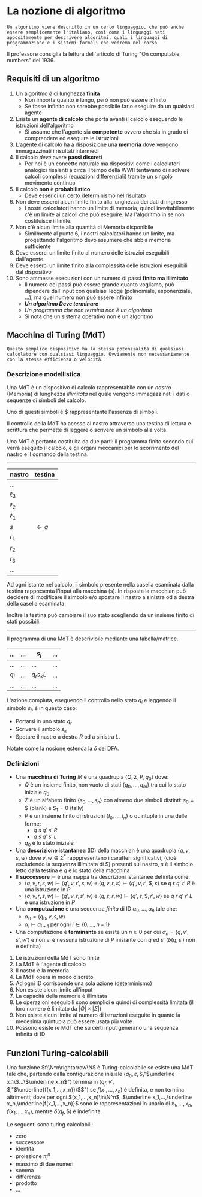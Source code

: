 # La nozione di algoritmo

```
Un algoritmo viene descritto in un certo linguaggio, che può anche essere semplicemente l'italiano, così come i linguaggi nati appositamente per descrivere algoritmi, quali i linguaggi di programmazione e i sistemi formali che vedremo nel corso
```

Il professore consiglia la lettura dell'articolo di Turing "On computable numbers" del 1936.

## Requisiti di un algoritmo

1. Un algoritmo *è* di lunghezza **finita**
   * Non importa quanto è lungo, però non può essere infinito
   * Se fosse infinito non sarebbe possibile farlo eseguire da un qualsiasi agente
2. Esiste un **agente di calcolo** che porta avanti il calcolo eseguendo le istruzioni dell'algoritmo
   * Si assume che l'agente sia **competente** ovvero che sia in grado di comprendere ed eseguire le istruzioni
3. L'agente di calcolo ha a disposizione una **memoria** dove vengono immagazzinati i risultati intermedi
4. Il calcolo *deve* avere **passi discreti**
   * Per noi è un concetto naturale ma dispositivi come i calcolatori analogici risalenti a circa il tempo della WWII tentavano di risolvere calcoli complessi (equazioni differenziali) tramite un singolo movimento continuo
5. Il calcolo **non** è **probabilistico**
   * Deve esserici un certo determinismo nel risultato
6. Non deve esserci alcun limite finito alla lunghezza dei dati di ingresso
   * I nostri calcolatori hanno un limite di memoria, quindi inevitabilmente c'è un limite ai calcoli che può eseguire. Ma l'algoritmo in se non costituisce il limite. 
7. Non c'è alcun limite alla quantità di Memoria disponibile
   * Similmente al punto 6, i nostri calcolatori hanno un limite, ma progettando l'algoritmo devo assumere che abbia memoria sufficiente
8. Deve esserci un limite finito al numero delle istruzioi eseguibili dall'agente.
9. Deve esserci un limite finito alla complessità delle istruzioni eseguibili dal dispositivo
10. Sono ammesse esecuzioni con un numero di passi **finito ma illimitato**
    * Il numero dei passi può essere grande quanto vogliamo, può dipendere dall'input con qualsiasi legge (polinomiale, esponenziale, ...), ma quel numero non può essere infinito
    * ***Un algoritmo Deve terminare***
    * *Un programma che non termina non è un algoritmo*
    * Si nota che un sistema operativo non è un algoritmo

## Macchina di Turing (MdT)

```
Questo semplice dispositivo ha la stessa potenzialità di qualsiasi calcolatore con qualsiasi linguaggio. Ovviamente non necessariamente con la stessa efficienza o velocità.
```

### Descrizione modellistica

Una MdT è un dispositivo di calcolo rappresentabile con un *nastro* (Memoria) di lunghezza *illimitata* nel quale vengono immagazzinati i dati o sequenze di simboli del calcolo.

Uno di questi simboli è $ rappresentante l'assenza di simboli.

Il controllo della MdT ha acesso al nastro attraverso una testina di lettura e scrittura che permette di leggere o scrivere un simbolo alla volta.

Una MdT è pertanto costituita da due parti: il programma finito secondo cui verrà eseguito il calcolo, e gli organi meccanici per lo scorrimento del nastro e il comando della testina.

---

| nastro   | testina        |
| -------- | -------------  |
| $...$    |                |
| $\ell_3$ |                |
| $\ell_2$ |                |
| $\ell_1$ |                |
| $s$      | $\leftarrow q$ |
| $r_1$    |                |
| $r_2$    |                |
| $r_3$    |                |
| $...$    |                |

Ad ogni istante nel calcolo, il simbolo presente nella casella esaminata dalla testina rappresenta l'input alla macchina (s). In risposta la macchian può decidere di modificare il simbolo e/o spostare il nastro a sinistra od a destra della casella esaminata. 

Inoltre la testina può cambiare il suo stato scegliendo da un insieme finito di stati possibili.

---

Il programma di una MdT è descrivibile mediante una tabella/matrice.

| $...$ | $...$ | $s_j$     | $...$ |
| ----- | ----- | --------- | ----- |
| $...$ | $...$ | $...$     | $...$ |
| $q_i$ | $...$ | $q_rs_kL$ | $...$ |
| $...$ | $...$ | $...$     | $...$ |

L'azione compiuta, eseguendo il controllo nello stato $q_i$ e leggendo il simbolo $s_j$, é in questo caso:
* Portarsi in uno stato $q_r$
* Scrivere il smbolo $s_k$
* Spotare il nastro a destra $R$ od a sinistra $L$.

Notate come la nosione estenda la $\delta$ dei DFA.

### Definizioni

* Una **macchina di Turing** $M$ è una quadrupla $\langle Q,\Sigma,P,q_0\rangle$ dove:
  * $Q$ è un insieme finito, non vuoto di stati $\{q_0,...,q_m\}$ tra cui lo stato iniziale $q_0$
  * $\Sigma$ è un alfabeto finito $\{s_0,...,s_n\}$ con almeno due simboli distinti: $s_0=\$$ (blank) e $S_1=0$ (tally)
  * $P$ è un'insieme finito di istruzioni $\{I_0,...,I_n\}$ o quintuple in una delle forme:
    * $q~s~q'~s'~R$
    * $q~s~q'~s'~L$
  * $q_0$ è lo stato iniziale
* Una **descrizione istantanea** (ID) della macchian è una quadrupla $\langle q,v,s,w\rangle$ dove $v,w\in\Sigma^*$ rapppresentano i caratteri significativi, (cioè escludendo la sequenza illimitata di $\$$) presenti sul nastro, $s$ è il simbolo letto dalla testina e $q$ è lo stato della macchina
* Il **successore** $\vdash$ è una mappa tra descrizioni istantanee definita come:
  * $\langle q,v,r,s,w\rangle\vdash\langle q',v,r',s,w\rangle$ e $\langle q,v,r,\varepsilon\rangle\vdash\langle q',v,r',\$,\varepsilon\rangle$ se $q~r~q'~r'~R$ è una istruzione in $P$
  * $\langle q,v,r,s,w\rangle\vdash\langle q',v,r,s',w\rangle$ e $\langle q,\varepsilon,r,w\rangle\vdash\langle q',\varepsilon,\$,r',w\rangle$ se $q~r~q'~r'~L$ è una istruzione in $P$
* Una **computazione** è una sequenza *finita* di ID $\alpha_0,...,\alpha_n$ tale che:
  * $\alpha_0=\langle q_0,v,s,w\rangle$
  * $\alpha_i\vdash\alpha_{i+1}$ per ogni $i\in\{0,...,n-1\}$
* Una computazione è **terminante** se esiste un $n\geq0$ per cui $\alpha_n=\langle q,v',s',w'\rangle$ e non vi è nessuna istruzione di $P$ inisiante con $q$ ed $s'$ ($\delta(q,s')$ non è definita)

1. Le istruzioni della MdT sono finite
2. La MdT è l'agente di calcolo
3. Il nastro è la memoria
4. La MdT opera in modo discreto
5. Ad ogni ID corrisponde una sola azione (determinismo)
6. Non esiste alcun limite all'input
7. La capacità della memoria è illimitata
8. Le operazioni eseguibili sono semplici e quindi di complessità limitata (il loro numero è limitato da $|Q|\times|\Sigma|$)
9. Non esiste alcun limite al numero di istruzioni eseguite in quanto la medesima quintupla può essere usata più volte
10. Possono esiste re MdT che su certi input generano una sequenza infinita di ID

## Funzioni Turing-calcolabili

Una funzione $f:\N^n\rightarrow\N$ è Turing-calcolabile se esiste una MdT tale che, partendo dalla configurazione iniziale $\langle q_0,\varepsilon,\$,$"$\underline x_1\$...\$\underline x_n$"$\rangle$ termina in $\langle q_f,v',\$,$"$\underline{f(x_1,...,x_n)}\$$"$\rangle$ se $f(x_1,...,x_n)$ è definita, e non termina altrimenti; dove per ogni $(x_1,...,x_n)\in\N^n$, $\underline x_1,...,\underline x_n,\underline{f(x_1,...,x_n)}$ sono le rappresentazioni in unario di $x_1,...,x_n,f(x_1,...,x_n)$, mentre $\delta(q_f,\$)$ è indefinita.

Le seguenti sono turing calcolabili:
* zero
* successore
* identità
* proiezione $\pi^n_i$
* massimo di due numeri
* somma
* differenza
* prodotto
* ...
